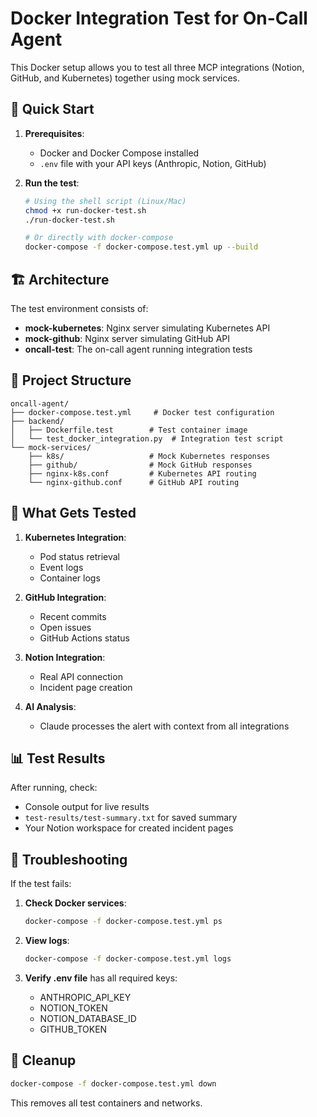 # Docker Integration Test for On-Call Agent

This Docker setup allows you to test all three MCP integrations (Notion, GitHub, and Kubernetes) together using mock services.

## 🚀 Quick Start

1. **Prerequisites**:
   - Docker and Docker Compose installed
   - `.env` file with your API keys (Anthropic, Notion, GitHub)

2. **Run the test**:
   ```bash
   # Using the shell script (Linux/Mac)
   chmod +x run-docker-test.sh
   ./run-docker-test.sh
   
   # Or directly with docker-compose
   docker-compose -f docker-compose.test.yml up --build
   ```

## 🏗️ Architecture

The test environment consists of:

- **mock-kubernetes**: Nginx server simulating Kubernetes API
- **mock-github**: Nginx server simulating GitHub API  
- **oncall-test**: The on-call agent running integration tests

## 📁 Project Structure

```
oncall-agent/
├── docker-compose.test.yml     # Docker test configuration
├── backend/
│   ├── Dockerfile.test        # Test container image
│   └── test_docker_integration.py  # Integration test script
└── mock-services/
    ├── k8s/                   # Mock Kubernetes responses
    ├── github/                # Mock GitHub responses
    ├── nginx-k8s.conf         # Kubernetes API routing
    └── nginx-github.conf      # GitHub API routing
```

## 🧪 What Gets Tested

1. **Kubernetes Integration**:
   - Pod status retrieval
   - Event logs
   - Container logs

2. **GitHub Integration**:
   - Recent commits
   - Open issues
   - GitHub Actions status

3. **Notion Integration**:
   - Real API connection
   - Incident page creation

4. **AI Analysis**:
   - Claude processes the alert with context from all integrations

## 📊 Test Results

After running, check:
- Console output for live results
- `test-results/test-summary.txt` for saved summary
- Your Notion workspace for created incident pages

## 🐛 Troubleshooting

If the test fails:

1. **Check Docker services**:
   ```bash
   docker-compose -f docker-compose.test.yml ps
   ```

2. **View logs**:
   ```bash
   docker-compose -f docker-compose.test.yml logs
   ```

3. **Verify .env file** has all required keys:
   - ANTHROPIC_API_KEY
   - NOTION_TOKEN
   - NOTION_DATABASE_ID
   - GITHUB_TOKEN

## 🧹 Cleanup

```bash
docker-compose -f docker-compose.test.yml down
```

This removes all test containers and networks.